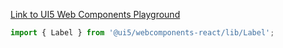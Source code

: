 [Link to UI5 Web Components Playground](https://sap.github.io/ui5-webcomponents/playground/components/Label/)

```jsx
import { Label } from '@ui5/webcomponents-react/lib/Label';
```